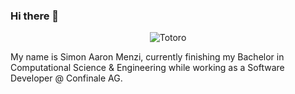 ### Hi there 👋
<p align="center">
<img alt="Totoro" src="https://media2.giphy.com/media/yALcFbrKshfoY/giphy.gif?cid=ecf05e47q646if6efmsuflukzy39grffjjneltenoieuxrs4&ep=v1_gifs_search&rid=giphy.gif&ct=g">

My name is Simon Aaron Menzi, currently finishing my Bachelor in Computational Science & Engineering while working as a Software Developer @ Confinale AG.
</p>

